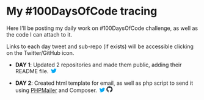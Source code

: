 # My #100DaysOfCode tracing

Here I'll be posting my daily work on #100DaysOfCode challenge, as well as the code I can attach to it.

Links to each day tweet and sub-repo (if exists) will be accessible clicking on the Twitter/GitHub icon.

* __DAY 1__: Updated 2 repositories and made them public, adding their README file. [![Tweet](assets/images/twicon.png)](https://twitter.com/DSGDSRMC/status/1088708209450328064)

* __DAY 2__: Created html template for email, as well as php script to send it using [PHPMailer](https://github.com/PHPMailer/PHPMailer) and Composer. [![Tweet](assets/images/twicon.png)](https://twitter.com/DSGDSRMC/status/1088708209450328064) [![Day 2 code](assets/images/ghicon.png)](https://github.com/DSGDSR/100DaysOfCode/tree/master/D2)